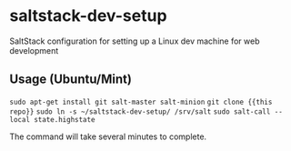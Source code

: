 # saltstack-dev-setup
SaltStack configuration for setting up a Linux dev machine for web development

## Usage (Ubuntu/Mint)
`sudo apt-get install git salt-master salt-minion`
`git clone {{this repo}}`
`sudo ln -s ~/saltstack-dev-setup/ /srv/salt`
`sudo salt-call --local state.highstate`

The command will take several minutes to complete.

